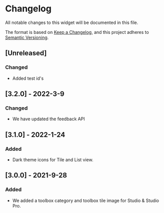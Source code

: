 # Changelog

All notable changes to this widget will be documented in this file.

The format is based on [Keep a Changelog](https://keepachangelog.com/en/1.0.0/), and this project adheres to [Semantic Versioning](https://semver.org/spec/v2.0.0.html).

## [Unreleased]

### Changed
-   Added test id's

## [3.2.0] - 2022-3-9

### Changed

-   We have updated the feedback API

## [3.1.0] - 2022-1-24

### Added

-   Dark theme icons for Tile and List view.

## [3.0.0] - 2021-9-28

### Added

-   We added a toolbox category and toolbox tile image for Studio & Studio Pro.
